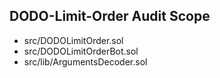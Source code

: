 ## DODO-Limit-Order Audit Scope

- src/DODOLimitOrder.sol
- src/DODOLimitOrderBot.sol
- src/lib/ArgumentsDecoder.sol
